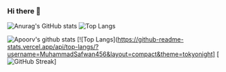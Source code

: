 ### Hi there 👋
![Anurag's GitHub stats](https://github-readme-stats.vercel.app/api?username=MuhammadSafwan456&show_icons=true&theme=tokyonight)
![Top Langs](https://github-readme-stats.vercel.app/api/top-langs/?username=MuhammadSafwan456&layout=compact&theme=tokyonight)


![Apoorv's github stats](https://github-readme-stats.vercel.app/api?username=MuhammadSafwan456&show_icons=true&count_private=true&include_all_commits=true&theme=tokyonight)
[![Top Langs](https://github-readme-stats.vercel.app/api/top-langs/?username=MuhammadSafwan456&layout=compact&theme=tokyonight]
[![GitHub Streak](https://github-readme-streak-stats.herokuapp.com/?user=MuhammadSafwan456&theme=tokyonight)]



<!--
**MuhammadSafwan456/MuhammadSafwan456** is a ✨ _special_ ✨ repository because its `README.md` (this file) appears on your GitHub profile.

Here are some ideas to get you started:

- 🔭 I’m currently working on ...
- 🌱 I’m currently learning ...
- 👯 I’m looking to collaborate on ...
- 🤔 I’m looking for help with ...
- 💬 Ask me about ...
- 📫 How to reach me: ...
- 😄 Pronouns: ...
- ⚡ Fun fact: ...
-->
